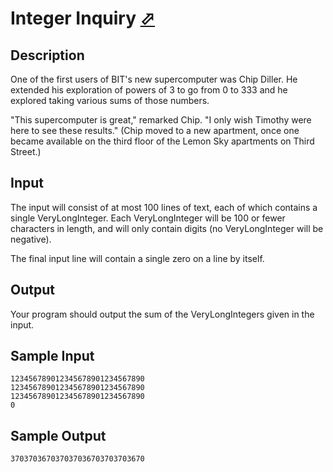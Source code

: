 # Integer Inquiry [⬀](http://poj.org/problem?id=1503)

## Description

One of the first users of BIT's new supercomputer was Chip Diller. He extended his exploration of powers of 3 to go from 0 to 333 and he explored taking various sums of those numbers. 

"This supercomputer is great," remarked Chip. "I only wish Timothy were here to see these results." (Chip moved to a new apartment, once one became available on the third floor of the Lemon Sky apartments on Third Street.) 

## Input

The input will consist of at most 100 lines of text, each of which contains a single VeryLongInteger. Each VeryLongInteger will be 100 or fewer characters in length, and will only contain digits (no VeryLongInteger will be negative). 

The final input line will contain a single zero on a line by itself. 

## Output

Your program should output the sum of the VeryLongIntegers given in the input.

## Sample Input
```
123456789012345678901234567890
123456789012345678901234567890
123456789012345678901234567890
0
```

## Sample Output
```
370370367037037036703703703670
```
